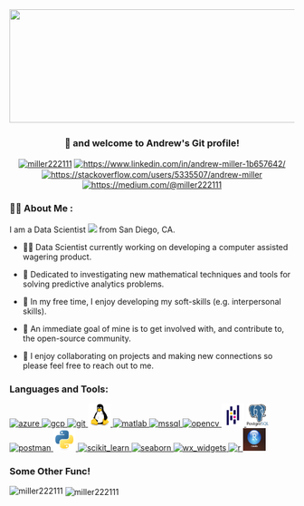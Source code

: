 <div align="center">
  <img src="https://assets.wired.com/photos/w_582/wp-content/uploads/2015/12/turning-on-dime.gif" width="800" height="200"/>
</div>

<h3 align="center">
  👋 and welcome to Andrew's Git profile!
</h3>

<p align="center">
<a href="https://dev.to/miller222111" target="blank"><img align="center" src="https://raw.githubusercontent.com/rahuldkjain/github-profile-readme-generator/master/src/images/icons/Social/devto.svg" alt="miller222111" height="30" width="40" /></a>
<a href="https://www.linkedin.com/in/andrew-miller-1b657642/" target="blank"><img align="center" src="https://raw.githubusercontent.com/rahuldkjain/github-profile-readme-generator/master/src/images/icons/Social/linked-in-alt.svg" alt="https://www.linkedin.com/in/andrew-miller-1b657642/" height="30" width="40" /></a>
<a href="https://stackoverflow.com/users/5335507/andrew-miller" target="blank"><img align="center" src="https://raw.githubusercontent.com/rahuldkjain/github-profile-readme-generator/master/src/images/icons/Social/stack-overflow.svg" alt="https://stackoverflow.com/users/5335507/andrew-miller" height="30" width="40" /></a>
<a href="https://medium.com/@miller222111" target="blank"><img align="center" src="https://raw.githubusercontent.com/rahuldkjain/github-profile-readme-generator/master/src/images/icons/Social/medium.svg" alt="https://medium.com/@miller222111" height="30" width="40" /></a>
</p>

 ### :man_technologist: About Me :
 I am a Data Scientist <img src="https://media.giphy.com/media/WUlplcMpOCEmTGBtBW/giphy.gif" width="30"> from San Diego, CA.
  
- 👨‍🔬 Data Scientist currently working on developing a computer assisted wagering product.

- 🌱 Dedicated to investigating new mathematical techniques and tools for solving predictive analytics problems.

- 🌻 In my free time, I enjoy developing my soft-skills (e.g. interpersonal skills).

- 🥅 An immediate goal of mine is to get involved with, and contribute to, the open-source community.
- 💬 I enjoy collaborating on projects and making new connections so please feel free to reach out to me.
  
<h3 align="left">Languages and Tools:</h3>
<p align="left"> <a href="https://azure.microsoft.com/en-in/" target="_blank" rel="noreferrer"> <img src="https://www.vectorlogo.zone/logos/microsoft_azure/microsoft_azure-icon.svg" alt="azure" width="40" height="40"/> </a> <a href="https://cloud.google.com" target="_blank" rel="noreferrer"> <img src="https://www.vectorlogo.zone/logos/google_cloud/google_cloud-icon.svg" alt="gcp" width="40" height="40"/> </a> <a href="https://git-scm.com/" target="_blank" rel="noreferrer"> <img src="https://www.vectorlogo.zone/logos/git-scm/git-scm-icon.svg" alt="git" width="40" height="40"/> </a> <a href="https://www.linux.org/" target="_blank" rel="noreferrer"> <img src="https://raw.githubusercontent.com/devicons/devicon/master/icons/linux/linux-original.svg" alt="linux" width="40" height="40"/> </a> <a href="https://www.mathworks.com/" target="_blank" rel="noreferrer"> <img src="https://upload.wikimedia.org/wikipedia/commons/2/21/Matlab_Logo.png" alt="matlab" width="40" height="40"/> </a> <a href="https://www.microsoft.com/en-us/sql-server" target="_blank" rel="noreferrer"> <img src="https://www.svgrepo.com/show/303229/microsoft-sql-server-logo.svg" alt="mssql" width="40" height="40"/> </a> <a href="https://opencv.org/" target="_blank" rel="noreferrer"> <img src="https://www.vectorlogo.zone/logos/opencv/opencv-icon.svg" alt="opencv" width="40" height="40"/> </a> <a href="https://pandas.pydata.org/" target="_blank" rel="noreferrer"> <img src="https://raw.githubusercontent.com/devicons/devicon/2ae2a900d2f041da66e950e4d48052658d850630/icons/pandas/pandas-original.svg" alt="pandas" width="40" height="40"/> </a> <a href="https://www.postgresql.org" target="_blank" rel="noreferrer"> <img src="https://raw.githubusercontent.com/devicons/devicon/master/icons/postgresql/postgresql-original-wordmark.svg" alt="postgresql" width="40" height="40"/> </a> <a href="https://postman.com" target="_blank" rel="noreferrer"> <img src="https://www.vectorlogo.zone/logos/getpostman/getpostman-icon.svg" alt="postman" width="40" height="40"/> </a> <a href="https://www.python.org" target="_blank" rel="noreferrer"> <img src="https://raw.githubusercontent.com/devicons/devicon/master/icons/python/python-original.svg" alt="python" width="40" height="40"/> </a> <a href="https://scikit-learn.org/" target="_blank" rel="noreferrer"> <img src="https://upload.wikimedia.org/wikipedia/commons/0/05/Scikit_learn_logo_small.svg" alt="scikit_learn" width="40" height="40"/> </a> <a href="https://seaborn.pydata.org/" target="_blank" rel="noreferrer"> <img src="https://seaborn.pydata.org/_images/logo-mark-lightbg.svg" alt="seaborn" width="40" height="40"/> </a> <a href="https://www.wxwidgets.org/" target="_blank" rel="noreferrer"> <img src="https://upload.wikimedia.org/wikipedia/commons/b/bb/WxWidgets.svg" alt="wx_widgets" width="40" height="40"/> </a> <a href="https://www.r-project.org" target="_blank" rel="noreferrer"> <img src="https://www.vectorlogo.zone/logos/r-project/r-project-official.svg" alt="r" width="40" height="40"/> </a> <a href="https://posit.co/products/open-source/rstudio/" target="_blank" rel="noreferrer"> <img src="https://github.com/miller222111/miller222111/blob/modify_1/icon/rstudio.png" alt="rstudio" width="40" height="40"/> </a></p>




### Some Other Func!

<p><img align="left" src="https://github-readme-stats.vercel.app/api/top-langs?username=miller222111&show_icons=true&locale=en&layout=compact" alt="miller222111" /></p>

<p>&nbsp;<img align="center" src="https://github-readme-stats.vercel.app/api?username=miller222111&show_icons=true&locale=en" alt="miller222111" /></p>
 
